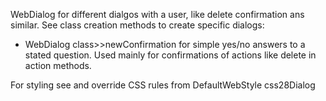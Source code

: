 WebDialog for different dialgos with a user, like delete confirmation ans similar. See class creation methods to create specific dialogs:

- WebDialog class>>newConfirmation 
      for simple yes/no answers to a stated question. Used mainly for confirmations of actions like delete in action methods.

For styling see and override CSS rules from DefaultWebStyle css28Dialog